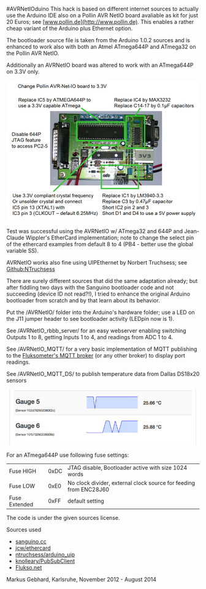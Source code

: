 #AVRNetIOduino
This hack is based on different internet sources to actually use the Arduino IDE also on a Pollin AVR NetIO board avaliable as kit for just 20 Euros; see [www.pollin.de](http://www.pollin.de). This enables a rather cheap variant of the Arduino plus Ethernet option.

The bootloader source file is taken from the Arduino 1.0.2 sources and is enhanced to work also with both an Atmel ATmega644P and ATmega32 on the Pollin AVR NetIO.

Additionally an AVRNetIO board was altered to work with an ATmega644P on 3.3V only.

<img src="AVRNetIO_3v3.jpg" alt="AVRNetIO board with 3v3" width=600px>

Test was successful using the AVRNetIO w/ ATmega32 and 644P and Jean-Claude Wippler's EtherCard implementation; note to change the select pin of the ethercard examples from default 8 to 4 (PB4 - better use the global variable SS).

AVRNetIO works also fine using UIPEthernet by Norbert Truchsess; see
[Github:NTruchsess](https://github.com/ntruchsess/arduino_uip)

There are surely different sources that did the same adaptation already; but after fiddling two days with the Sanguino bootloader code and not succeeding (device ID not read?!), I tried to enhance the original Arduino bootloader from scratch and by that learn about its behavior.

Put the /AVRNetIO/ folder into the Arduino's hardware folder; use a LED on the
J11 jumper header to see bootloader activity (LEDpin now is 1).

See /AVRNetIO_rbbb_server/ for an easy webserver enabling switching Outputs 1 to 8, getting Inputs 1 to 4, and readings from ADC 1 to 4.

See /AVRNetIO_MQTT/ for a very basic implementation of MQTT publishing to the [Fluksometer's MQTT broker](http://www.flukso.net) (or any other broker) to display port readings.

See /AVRNetIO_MQTT_DS/ to publish temperature data from Dallas DS18x20 sensors

<img src="AVRNetIO_MQTT_DS/temperature_gauge.png" alt="Temperature Gauges" width=600px>

For an ATmega644P use following fuse settings:

<table>
<tr><td>Fuse HIGH</td><td>0xDC</td><td>JTAG disable, Bootloader active with size 1024 words</td></tr>
<tr><td>Fuse LOW</td><td>0xE0</td><td>No clock divider, external clock source for feeding from ENC28J60</td></tr>
<tr><td>Fuse Extended</td><td>0xFF</td><td>default setting</td></tr>
</table>

The code is under the given sources license.

Sources used

* [sanguino.cc](http://sanguino.cc/)
* [jcw/ethercard](https://github.com/jcw/ethercard)
* [ntruchsess/arduino_uip](https://github.com/ntruchsess/arduino_uip)
* [knolleary/PubSubClient](https://github.com/knolleary/pubsubclient)
* [Flukso.net](http://flukso.net)

Markus Gebhard, Karlsruhe, November 2012 - August 2014
